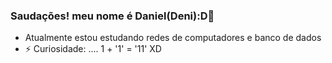 ### Saudações! meu nome é Daniel(Deni):D👋


- Atualmente estou estudando redes de computadores e banco de dados
- ⚡ Curiosidade: .... 1 + '1' = '11' XD
